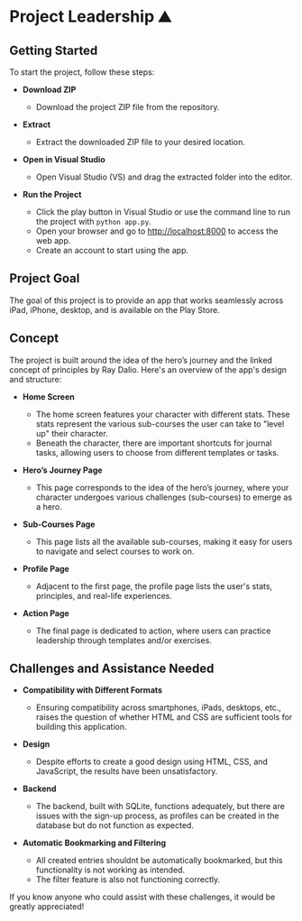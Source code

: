# Project Leadership ⛰️

## Getting Started

To start the project, follow these steps:

- **Download ZIP**
  - Download the project ZIP file from the repository.

- **Extract**
  - Extract the downloaded ZIP file to your desired location.

- **Open in Visual Studio**
  - Open Visual Studio (VS) and drag the extracted folder into the editor.

- **Run the Project**
  - Click the play button in Visual Studio or use the command line to run the project with `python app.py`.
  - Open your browser and go to [http://localhost:8000](http://localhost:8000) to access the web app.
  - Create an account to start using the app.

## Project Goal

The goal of this project is to provide an app that works seamlessly across iPad, iPhone, desktop, and is available on the Play Store.

## Concept

The project is built around the idea of the hero’s journey and the linked concept of principles by Ray Dalio. Here's an overview of the app's design and structure:

- **Home Screen**
  - The home screen features your character with different stats. These stats represent the various sub-courses the user can take to "level up" their character.
  - Beneath the character, there are important shortcuts for journal tasks, allowing users to choose from different templates or tasks.

- **Hero’s Journey Page**
  - This page corresponds to the idea of the hero’s journey, where your character undergoes various challenges (sub-courses) to emerge as a hero.

- **Sub-Courses Page**
  - This page lists all the available sub-courses, making it easy for users to navigate and select courses to work on.

- **Profile Page**
  - Adjacent to the first page, the profile page lists the user's stats, principles, and real-life experiences.

- **Action Page**
  - The final page is dedicated to action, where users can practice leadership through templates and/or exercises.

## Challenges and Assistance Needed

- **Compatibility with Different Formats**
  - Ensuring compatibility across smartphones, iPads, desktops, etc., raises the question of whether HTML and CSS are sufficient tools for building this application.

- **Design**
  - Despite efforts to create a good design using HTML, CSS, and JavaScript, the results have been unsatisfactory.

- **Backend**
  - The backend, built with SQLite, functions adequately, but there are issues with the sign-up process, as profiles can be created in the database but do not function as expected.
  
- **Automatic Bookmarking and Filtering**
  - All created entries shouldnt be automatically bookmarked, but this functionality is not working as intended.
  - The filter feature is also not functioning correctly.

If you know anyone who could assist with these challenges, it would be greatly appreciated!
